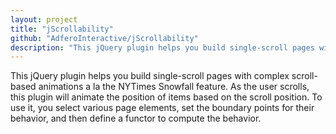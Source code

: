 ```yaml
---
layout: project
title: "jScrollability"
github: "AdferoInteractive/jScrollability"
description: "This jQuery plugin helps you build single-scroll pages with complex scroll-based animations. Performance focused and mobile ready."
---
```


This jQuery plugin helps you build single-scroll pages with complex scroll-based animations a la the NYTimes Snowfall feature. As the user scrolls, this plugin will animate the position of items based on the scroll position. To use it, you select various page elements, set the boundary points for their behavior, and then define a functor to compute the behavior.